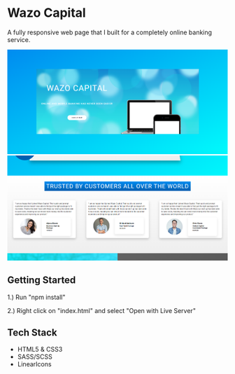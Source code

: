 # Wazo Capital

A fully responsive web page that I built for a completely online banking service.

![Wazo Capital Home Page](wazo-capital-view-1.png?raw=true)
![Wazo Capital Home Page](wazo-capital-view-2.png?raw=true)

## Getting Started

1.) Run "npm install"

2.) Right click on "index.html" and select "Open with Live Server"

## Tech Stack

- HTML5 & CSS3
- SASS/SCSS
- LinearIcons
